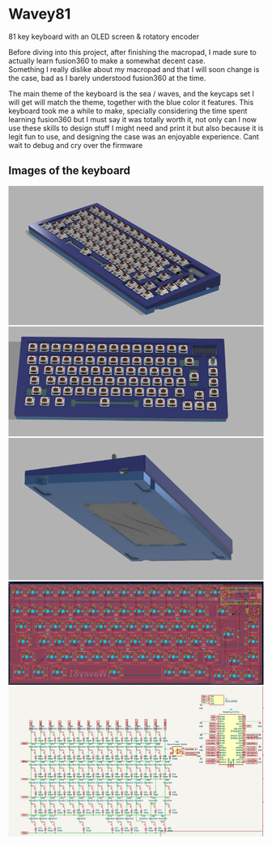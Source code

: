 <h1> Wavey81 </h1>
<p>81 key keyboard with an OLED screen & rotatory encoder</p>
<p>Before diving into this project, after finishing the macropad, I made sure to actually learn fusion360 to make a somewhat decent case.<br>
Something I really dislike about my macropad and that I will soon change is the case, bad as I barely understood fusion360 at the time.

The main theme of the keyboard is the sea / waves, and the keycaps set I will get will match the theme, together with the blue color it features.
This keyboard took me a while to make, specially considering the time spent learning fusion360 but I must say it was totally worth it, not only
can I now use these skills to design stuff I might need and print it but also because it is legit fun to use, and designing the case was
an enjoyable experience. Cant wait to debug and cry over the firmware</p>

<h2> Images of the keyboard </h2>
<img src="assets/case1.png" alt="case_img_1">
<img src="assets/case2.png" alt="case_img_2">
<img src="assets/case3.png" alt="case_img_3">
<img src="assets/pcb.png" alt="pcb">
<img src="assets/schematic.png" alt="schematic">
